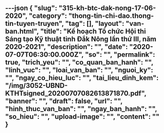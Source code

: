 ---json
{
    "slug": "315-kh-btc-dak-nong-17-06-2020",
    "category": "thong-tin-chi-dao.thong-tin-tuyen-truyen",
    "tag": [],
    "layout": "van-ban.html",
    "title": "Kế hoạch Tổ chức Hội thi Sáng tạo Kỹ thuật tỉnh Đắk Nông lần thứ III, năm 2020-2021",
    "description": "",
    "date": "2020-07-07T06:30:00.000Z",
    "so": "",
    "permalink": true,
    "trich_yeu": "",
    "co_quan_ban_hanh": "",
    "linh_vuc": "",
    "loai_van_ban": "",
    "nguoi_ky": "",
    "ngay_co_hieu_luc": "",
    "tai_lieu_dinh_kem": "/img/3052-UBND-KTHTsigned_20200707082613871870.pdf",
    "banner": "",
    "draft": false,
    "url": "",
    "hinh_thuc_van_ban": "",
    "ngay_ban_hanh": "",
    "so_hieu": "",
    "upload-image": "",
    "__content__": ""
}
---
